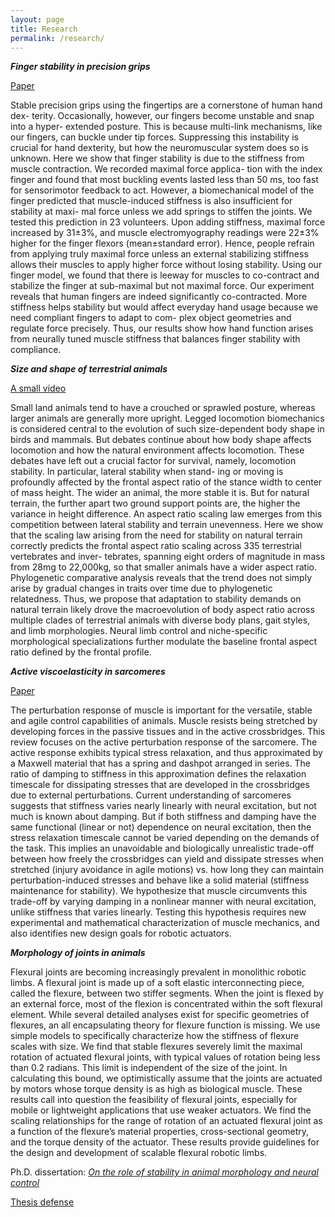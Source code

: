 ```yaml
---
layout: page
title: Research
permalink: /research/
---
```


**_Finger stability in precision grips_**

[Paper](https://www.pnas.org/doi/10.1073/pnas.2122903119)

Stable precision grips using the fingertips are a cornerstone of human hand dex- terity. Occasionally, however, our fingers become unstable and snap into a hyper- extended posture. This is because multi-link mechanisms, like our fingers, can buckle under tip forces. Suppressing this instability is crucial for hand dexterity, but how the neuromuscular system does so is unknown. Here we show that finger stability is due to the stiffness from muscle contraction. We recorded maximal force applica- tion with the index finger and found that most buckling events lasted less than 50 ms, too fast for sensorimotor feedback to act. However, a biomechanical model of the finger predicted that muscle-induced stiffness is also insufficient for stability at maxi- mal force unless we add springs to stiffen the joints. We tested this prediction in 23 volunteers. Upon adding stiffness, maximal force increased by 31$\pm$3%, and muscle electromyography readings were 22$\pm$3% higher for the finger flexors (mean$\pm$standard error). Hence, people refrain from applying truly maximal force unless an external stabilizing stiffness allows their muscles to apply higher force without losing stability. Using our finger model, we found that there is leeway for muscles to co-contract and stabilize the finger at sub-maximal but not maximal force. Our experiment reveals that human fingers are indeed significantly co-contracted. More stiffness helps stability but would affect everyday hand usage because we need compliant fingers to adapt to com- plex object geometries and regulate force precisely. Thus, our results show how hand function arises from neurally tuned muscle stiffness that balances finger stability with compliance. 

**_Size and shape of terrestrial animals_**

[A small video](https://youtu.be/C55yA767XjA)

Small land animals tend to have a crouched or sprawled posture, whereas larger animals are generally more upright. Legged locomotion biomechanics is considered central to the evolution of such size-dependent body shape in birds and mammals. But debates continue about how body shape affects locomotion and how the natural environment affects locomotion. These debates have left out a crucial factor for survival, namely, locomotion stability. In particular, lateral stability when stand- ing or moving is profoundly affected by the frontal aspect ratio of the stance width to center of mass height. The wider an animal, the more stable it is. But for natural terrain, the further apart two ground support points are, the higher the variance in height difference. An aspect ratio scaling law emerges from this competition between lateral stability and terrain unevenness. Here we show that the scaling law arising from the need for stability on natural terrain correctly predicts the frontal aspect ratio scaling across 335 terrestrial vertebrates and inver- tebrates, spanning eight orders of magnitude in mass from 28mg to 22,000kg, so that smaller animals have a wider aspect ratio. Phylogenetic comparative analysis reveals that the trend does not simply arise by gradual changes in traits over time due to phylogenetic relatedness. Thus, we propose that adaptation to stability demands on natural terrain likely drove the macroevolution of body aspect ratio across multiple clades of terrestrial animals with diverse body plans, gait styles, and limb morphologies. Neural limb control and niche-specific morphological specializations further modulate the baseline frontal aspect ratio defined by the frontal profile.

**_Active viscoelasticity in sarcomeres_**

[Paper](https://www.frontiersin.org/articles/10.3389/frobt.2018.00069/full)

The perturbation response of muscle is important for the versatile, stable and agile control capabilities of animals. Muscle resists being stretched by developing forces in the passive tissues and in the active crossbridges. This review focuses on the active perturbation response of the sarcomere. The active response exhibits typical stress relaxation, and thus approximated by a Maxwell material that has a spring and dashpot arranged in series. The ratio of damping to stiffness in this approximation defines the relaxation timescale for dissipating stresses that are developed in the crossbridges due to external perturbations. Current understanding of sarcomeres suggests that stiffness varies nearly linearly with neural excitation, but not much is known about damping. But if both stiffness and damping have the same functional (linear or not) dependence on neural excitation, then the stress relaxation timescale cannot be varied depending on the demands of the task. This implies an unavoidable and biologically unrealistic trade-off between how freely the crossbridges can yield and dissipate stresses when stretched (injury avoidance in agile motions) vs. how long they can maintain perturbation-induced stresses and behave like a solid material (stiffness maintenance for stability). We hypothesize that muscle circumvents this trade-off by varying damping in a nonlinear manner with neural excitation, unlike stiffness that varies linearly. Testing this hypothesis requires new experimental and mathematical characterization of muscle mechanics, and also identifies new design goals for robotic actuators.

**_Morphology of joints in animals_**

Flexural joints are becoming increasingly prevalent in monolithic robotic limbs. A flexural joint is made up of a soft elastic interconnecting piece, called the flexure, between two stiffer segments. When the joint is flexed by an external force, most of the flexion is concentrated within the soft flexural element. While several detailed analyses exist for specific geometries of flexures, an all encapsulating theory for flexure function is missing. We use simple models to specifically characterize how the stiffness of flexure scales with size. We find that stable flexures severely limit the maximal rotation of actuated flexural joints, with typical values of rotation being less than 0.2 radians. This limit is independent of the size of the joint. In calculating this bound, we optimistically assume that the joints are actuated by motors whose torque density is as high as biological muscle. These results call into question the feasibility of flexural joints, especially for mobile or lightweight applications that use weaker actuators. We find the scaling relationships for the range of rotation of an actuated flexural joint as a function of the flexure’s material properties, cross-sectional geometry, and the torque density of the actuator. These results provide guidelines for the design and development of scalable flexural robotic limbs.

Ph.D. dissertation: [_On the role of stability in animal morphology and neural control_](https://www.proquest.com/docview/2632151295/A5347722E48E4D3BPQ/1)

[Thesis defense](https://www.youtube.com/watch?v=IGwHq4HRJcY)

